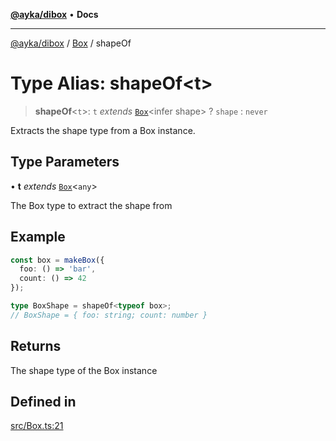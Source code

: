 [**@ayka/dibox**](../../../README.md) • **Docs**

***

[@ayka/dibox](../../../globals.md) / [Box](../README.md) / shapeOf

# Type Alias: shapeOf\<t\>

> **shapeOf**\<`t`\>: `t` *extends* [`Box`](../classes/Box.md)\<infer shape\> ? `shape` : `never`

Extracts the shape type from a Box instance.

## Type Parameters

• **t** *extends* [`Box`](../classes/Box.md)\<`any`\>

The Box type to extract the shape from

## Example

```ts
const box = makeBox({
  foo: () => 'bar',
  count: () => 42
});

type BoxShape = shapeOf<typeof box>;
// BoxShape = { foo: string; count: number }
```

## Returns

The shape type of the Box instance

## Defined in

[src/Box.ts:21](https://github.com/AndreyMork/dibox/blob/695789d45a4ef94d6e684c565b58e5a5027b964e/src/Box.ts#L21)
